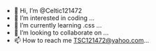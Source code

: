 - 👋 Hi, I’m @Celtic121472
- 👀 I’m interested in coding ...
- 🌱 I’m currently learning .css ...
- 💞️ I’m looking to collaborate on ...
- 📫 How to reach me TSC121472@yahoo.com...

<!---
Celtic121472/Celtic121472 is a ✨ special ✨ repository because its `README.md` (this file) appears on your GitHub profile.
You can click the Preview link to take a look at your changes.
--->
